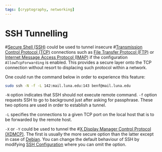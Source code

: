```yaml
---
tags: [cryptography, networking]
---
```


# SSH Tunnelling

#[Secure Shell (SSH)](202205191908.md) could be used to tunnel insecure
#[Transmission Control Protocol (TCP)](202206151232.md) connections such as
[File Transfer Protocol (FTP)](202210221515.md) or [Internet Message Access Protocol (IMAP)](202302251406.md)
if the configuration `AllowTcpForwarding` is enabled. This provides a secure
layer onto the TCP connection without resort to displacing such protocol within
a network.

One could run the command below in order to experience this feature:

```bash
sudo ssh -N -f -L 142:mail.luna.edu:143 benf@mail.luna.edu
```

`-N` option indicates that SSH should not execute remote command. `-f` option
requests SSH to go to background just after asking for passphrase. These two
options are used in order to establish a tunnel.

`-L` specifies the connections to a given TCP port on the local host that is to
be forwarded by the remote host.

`-X` or `-Y` could be used to tunnel the #[X Display Manager Control Protocol (XDMCP)](202205182136.md).
The first is usually the more secure option than the latter except in case of
[Debian][1]. You can change the default behaviour of SSH by modifying
[SSH Configuration](202205191924.md) where you can omit the option.

[1]: https://unix.stackexchange.com/questions/619083/ssh-is-better-to-use-x-or-y#619179
